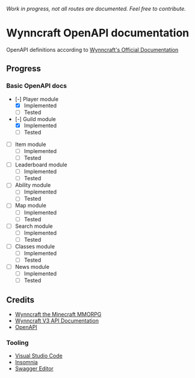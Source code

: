 
_Work in progress, not all routes are documented. Feel free to contribute._


# Wynncraft OpenAPI documentation

OpenAPI definitions according to [Wynncraft's Official Documentation](https://documentation.wynncraft.com/)

## Progress

### Basic OpenAPI docs
- [-] Player module
    - [x] Implemented
    - [ ] Tested
- [-] Guild module
    - [x] Implemented
    - [ ] Tested
- [ ] Item module
    - [ ] Implemented
    - [ ] Tested
- [ ] Leaderboard module
    - [ ] Implemented
    - [ ] Tested
- [ ] Ability module
    - [ ] Implemented
    - [ ] Tested
- [ ] Map module
    - [ ] Implemented
    - [ ] Tested
- [ ] Search module
    - [ ] Implemented
    - [ ] Tested
- [ ] Classes module
    - [ ] Implemented
    - [ ] Tested
- [ ] News module
    - [ ] Implemented
    - [ ] Tested

## Credits
- [Wynncraft the Minecraft MMORPG](https://wynncraft.com/)
- [Wynncraft V3 API Documentation](https://documentation.wynncraft.com/docs/)
- [OpenAPI](https://www.openapis.org/)
### Tooling
- [Visual Studio Code](https://code.visualstudio.com/)
- [Insomnia](https://insomnia.rest/)
- [Swagger Editor](https://editor-next.swagger.io/)
